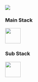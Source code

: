
<img src="https://capsule-render.vercel.app/api?type=Waving&color=timeGradient&height=200&section=header&text=Gijun|Github&fontSize=90" />

### Main Stack
<image src="https://github.com/gijun0725/gijun0725/assets/119472512/03dabc79-3f75-4797-83c4-273cf195cc62" height="50">
  
### Sub Stack
<image src="https://github.com/gijun0725/gijun0725/assets/119472512/51cc6677-b81f-4aec-8d8c-d94f26a48194" height="50">

